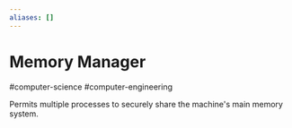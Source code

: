 ```yaml
---
aliases: []
---
```

# Memory Manager
#computer-science #computer-engineering 

Permits multiple processes to securely share the machine's main memory system.